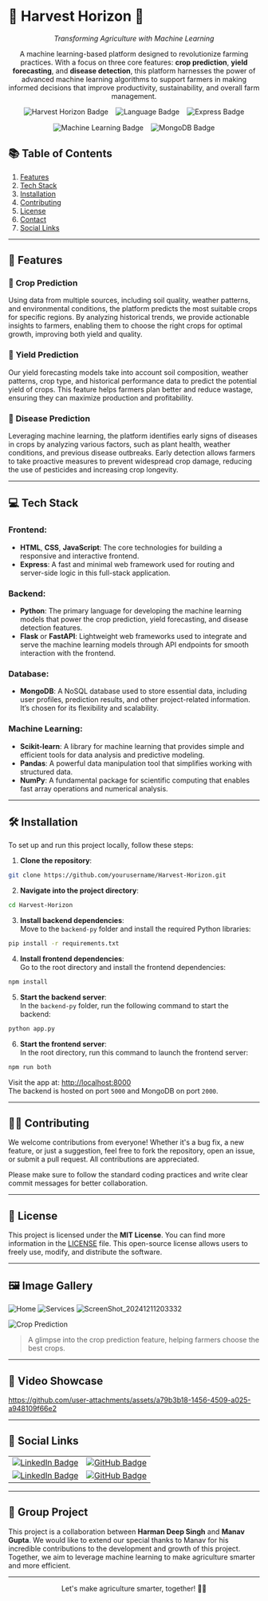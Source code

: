 # 🌾 **Harvest Horizon** 🌾

<div align="center">
  <p><em>Transforming Agriculture with Machine Learning</em></p>
  <p>A machine learning-based platform designed to revolutionize farming practices. With a focus on three core features: <strong>crop prediction</strong>, <strong>yield forecasting</strong>, and <strong>disease detection</strong>, this platform harnesses the power of advanced machine learning algorithms to support farmers in making informed decisions that improve productivity, sustainability, and overall farm management.</p>
</div>

<div align="center">
  <div style="display: flex; flex-wrap: wrap; justify-content: center; gap: 15px; align-items: center;">
    <img src="https://img.shields.io/badge/Project-Harvest%20Horizon-green?style=for-the-badge&logo=python" alt="Harvest Horizon Badge">
    <img src="https://img.shields.io/badge/Language-Python%20%26%20JavaScript-blue?style=for-the-badge&logo=javascript" alt="Language Badge">
    <img src="https://img.shields.io/badge/Framework-Express-orange?style=for-the-badge&logo=express&labelColor=orange&color=black&label=Framework" alt="Express Badge">
     <img src="https://img.shields.io/badge/ML-Machine%20Learning-orange?style=for-the-badge&logo=python&color=black" alt="Machine Learning Badge">
    <img src="https://img.shields.io/badge/Database-MongoDB-green?style=for-the-badge&logo=mongodb" alt="MongoDB Badge">
  </div>
</div>

## 📚 **Table of Contents**

1. [Features](#features)
2. [Tech Stack](#tech-stack)
3. [Installation](#installation)
4. [Contributing](#contributing)
5. [License](#license)
6. [Contact](#contact)
7. [Social Links](#social-links)

---

## 🚀 **Features**

### 🌱 **Crop Prediction**

Using data from multiple sources, including soil quality, weather patterns, and environmental conditions, the platform predicts the most suitable crops for specific regions. By analyzing historical trends, we provide actionable insights to farmers, enabling them to choose the right crops for optimal growth, improving both yield and quality.

### 🌾 **Yield Prediction**

Our yield forecasting models take into account soil composition, weather patterns, crop type, and historical performance data to predict the potential yield of crops. This feature helps farmers plan better and reduce wastage, ensuring they can maximize production and profitability.

### 🦠 **Disease Prediction**

Leveraging machine learning, the platform identifies early signs of diseases in crops by analyzing various factors, such as plant health, weather conditions, and previous disease outbreaks. Early detection allows farmers to take proactive measures to prevent widespread crop damage, reducing the use of pesticides and increasing crop longevity.

---

## 💻 **Tech Stack**

### **Frontend**:

- **HTML**, **CSS**, **JavaScript**: The core technologies for building a responsive and interactive frontend.
- **Express**: A fast and minimal web framework used for routing and server-side logic in this full-stack application.

### **Backend**:

- **Python**: The primary language for developing the machine learning models that power the crop prediction, yield forecasting, and disease detection features.
- **Flask** or **FastAPI**: Lightweight web frameworks used to integrate and serve the machine learning models through API endpoints for smooth interaction with the frontend.

### **Database**:

- **MongoDB**: A NoSQL database used to store essential data, including user profiles, prediction results, and other project-related information. It’s chosen for its flexibility and scalability.

### **Machine Learning**:

- **Scikit-learn**: A library for machine learning that provides simple and efficient tools for data analysis and predictive modeling.
- **Pandas**: A powerful data manipulation tool that simplifies working with structured data.
- **NumPy**: A fundamental package for scientific computing that enables fast array operations and numerical analysis.

---

## 🛠 **Installation**

To set up and run this project locally, follow these steps:

1. **Clone the repository**:

```bash
git clone https://github.com/yourusername/Harvest-Horizon.git
```

2. **Navigate into the project directory**:

```bash
cd Harvest-Horizon
```

3. **Install backend dependencies**:  
   Move to the `backend-py` folder and install the required Python libraries:

```bash
pip install -r requirements.txt
```

4. **Install frontend dependencies**:  
   Go to the root directory and install the frontend dependencies:

```bash
npm install
```

5. **Start the backend server**:  
   In the `backend-py` folder, run the following command to start the backend:

```bash
python app.py
```

6. **Start the frontend server**:  
   In the root directory, run this command to launch the frontend server:

```bash
npm run both
```

Visit the app at: [http://localhost:8000](http://localhost:8000)  
The backend is hosted on port `5000` and MongoDB on port `2000`.

---

## 🧑‍💻 **Contributing**

We welcome contributions from everyone! Whether it's a bug fix, a new feature, or just a suggestion, feel free to fork the repository, open an issue, or submit a pull request. All contributions are appreciated.

Please make sure to follow the standard coding practices and write clear commit messages for better collaboration.

---

## 📜 **License**

This project is licensed under the **MIT License**. You can find more information in the [LICENSE](LICENSE) file. This open-source license allows users to freely use, modify, and distribute the software.

---

## 🖼️ **Image Gallery**
![Home](https://github.com/user-attachments/assets/0203271d-e983-4481-bb29-f5b3aa4a1a74)
![Services](https://github.com/user-attachments/assets/015cb0aa-dbc8-4494-8eec-b885cd5773aa)
![ScreenShot_20241211203332](https://github.com/user-attachments/assets/4af46bbd-e813-43df-afb7-5c07d6aaece5)

![Crop Prediction](https://github.com/user-attachments/assets/465a8b08-8c31-4275-a9f9-3f8d8b6f4d9d)

> A glimpse into the crop prediction feature, helping farmers choose the best crops.


---

## 🎥 **Video Showcase**



https://github.com/user-attachments/assets/a79b3b18-1456-4509-a025-a948109f66e2




---

## 🔗 **Social Links**

<div align="center">
  <table>
    <tr>
      <td><a href="www.linkedin.com/in/harman88157"><img src="https://img.shields.io/badge/LinkedIn-Harman%20Deep%20Singh-blue?style=for-the-badge&logo=linkedin" alt="LinkedIn Badge"></a></td>
      <td><a href="https://github.com/Harman8815"><img src="https://img.shields.io/badge/GitHub-Harman%20Deep%20Singh-black?style=for-the-badge&logo=github" alt="GitHub Badge"></a></td>
    </tr>
    <tr>
      <td><a href="https://www.linkedin.com/in/manav-gupta-4b0042297/"><img src="https://img.shields.io/badge/LinkedIn-Manav%20Gupta-blue?style=for-the-badge&logo=linkedin" alt="LinkedIn Badge"></a></td>
      <td><a href="https://github.com/Manav0806"><img src="https://img.shields.io/badge/GitHub-Manav%20Gupta-black?style=for-the-badge&logo=github" alt="GitHub Badge"></a></td>
    </tr>
  </table>
</div>

---

## 🤝 **Group Project**

This project is a collaboration between **Harman Deep Singh** and **Manav Gupta**. We would like to extend our special thanks to Manav for his incredible contributions to the development and growth of this project. Together, we aim to leverage machine learning to make agriculture smarter and more efficient.

---

<div align="center">
    <p>Let's make agriculture smarter, together! 🌾🌱</p>
</div>
